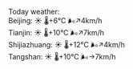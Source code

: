 Today weather:  
Beijing: ☀️   🌡️+6°C 🌬️↗4km/h  
Tianjin: ☀️   🌡️+10°C 🌬️↗7km/h  
Shijiazhuang: ☀️   🌡️+12°C 🌬️↗4km/h  
Tangshan: ☀️   🌡️+10°C 🌬️→7km/h  
